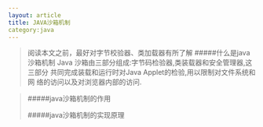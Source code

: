 ```yaml
---
layout: article
title: JAVA沙箱机制
category:java
---
```

>阅读本文之前，最好对字节校验器、类加载器有所了解
>#####什么是java沙箱机制
    Java 沙箱由三部分组成:字节码检验器,类装载器和安全管理器,这三部分
    共同完成装载和运行时对Java Applet的检验,用以限制对文件系统和网
    络的访问以及对浏览器内部的访问.

>#####java沙箱机制的作用
>
>#####java沙箱机制的实现原理